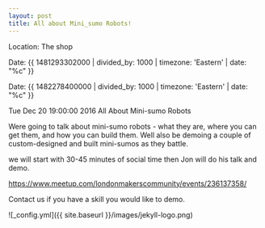 ```yaml
---
layout: post
title: All about Mini_sumo Robots!
---
```


Location: The shop

Date: {{ 1481293302000 | divided_by: 1000 | timezone: 'Eastern' | date: "%c" }}

Date: {{ 1482278400000 | divided_by: 1000 | timezone: 'Eastern' | date: "%c" }}

Tue Dec 20 19:00:00 2016
All About Mini-sumo Robots

Were going to talk about mini-sumo robots - what they are, where you can get them, and how you can build them. Well also be demoing a couple of custom-designed and built mini-sumos as they battle.

we will start with 30-45 minutes of social time then Jon will do his talk and demo.

https://www.meetup.com/londonmakerscommunity/events/236137358/

Contact us if you have a skill you would like to demo.


![_config.yml]({{ site.baseurl }}/images/jekyll-logo.png)

